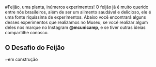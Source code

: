 #Feijão, uma planta, inúmeros experimentos!
O feijão já é muito querido entre nós brasileiros, além de ser um alimento saudável e delicioso, ele é uma fonte riquíssima de experimentos. Abaixo você encontrará alguns desses experimentos que realizamos no Museu, se você realizar algum deles nos marque no Instagram **@mcunicamp**, e se tiver outras ideias compartilhe conosco.

## O Desafio do Feijão
~em construção
